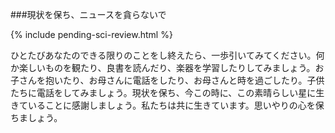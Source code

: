 ###現状を保ち、ニュースを貪らないで

{% include pending-sci-review.html %}

ひとたびあなたのできる限りのことをし終えたら、一歩引いてみてください。何か楽しいものを観たり、良書を読んだり、楽器を学習したりしてみましょう。お子さんを抱いたり、お母さんに電話をしたり、お母さんと時を過ごしたり。子供たちに電話をしてみましょう。現状を保ち、今この時に、この素晴らしい星に生きていることに感謝しましょう。私たちは共に生きています。思いやりの心を保ちましょう。

